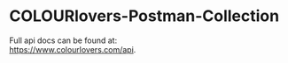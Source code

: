 # COLOURlovers-Postman-Collection
Full api docs can be found at:  
https://www.colourlovers.com/api.  
